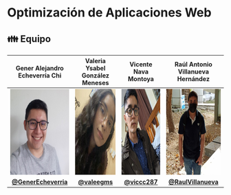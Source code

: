 # Optimización de Aplicaciones Web

## 👪 Equipo

|               Gener Alejandro Echeverría Chi               |           Valeria Ysabel González Meneses           |                Vicente Nava Montoya                 |            Raúl Antonio Villanueva Hernández             |
| :--------------------------------------------------------: | :-------------------------------------------------: | :-------------------------------------------------: | :------------------------------------------------------: |
|    <img src="assets/miem01.jpeg" width=200 height=200>     | <img src="assets/miem02.jpeg" width=200 height=200> | <img src="assets/miem03.jpeg" width=200 height=200> |   <img src="assets/miem04.jpeg" width=200 height=200>    |
| **[@GenerEcheverria](https://github.com/GenerEcheverria)** |    **[@valeegms](https://github.com/valeegms)**     |    **[@viccc287](https://github.com/viccc287)**     | **[@RaulVillanueva](https://github.com/RaulVillanueva)** |
